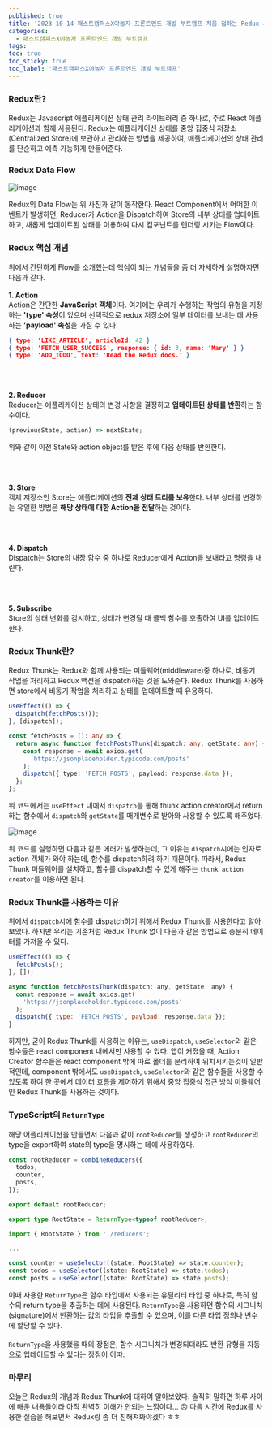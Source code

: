 ```yaml
---
published: true
title: '2023-10-14-패스트캠퍼스X야놀자 프론트엔드 개발 부트캠프-처음 접하는 Redux 사용기'
categories:
  - 패스트캠퍼스X야놀자 프론트엔드 개발 부트캠프
tags:
toc: true
toc_sticky: true
toc_label: '패스트캠퍼스X야놀자 프론트엔드 개발 부트캠프'
---
```


### Redux란?

Redux는 Javascript 애플리케이션 상태 관리 라이브러리 중 하나로, 주로 React 애플리케이션과 함께 사용된다. Redux는 애플리케이션 상태를 중앙 집중식 저장소(Centralized Store)에 보관하고 관리하는 방법을 제공하여, 애플리케이션의 상태 관리를 단순하고 예측 가능하게 만들어준다.

### Redux Data Flow

![image](https://github.com/seungsimdang/seungsimdang.github.io/blob/master/_images/redux%20data%20flow.gif?raw=true)

Redux의 Data Flow는 위 사진과 같이 동작한다. React Component에서 어떠한 이벤트가 발생하면, Reducer가 Action을 Dispatch하여 Store의 내부 상태를 업데이트하고, 새롭게 업데이트된 상태를 이용하여 다시 컴포넌트를 렌더링 시키는 Flow이다.

### Redux 핵심 개념

위에서 간단하게 Flow를 소개했는데 핵심이 되는 개념들을 좀 더 자세하게 설명하자면 다음과 같다.
<br />
<br />
**1. Action**  
Action은 간단한 **JavaScript 객체**이다. 여기에는 우리가 수행하는 작업의 유형을 지정하는 **'type' 속성**이 있으며 선택적으로 redux 저장소에 일부 데이터를 보내는 데 사용하는 **'payload' 속성**을 가질 수 있다.

```json
{ type: 'LIKE_ARTICLE', articleId: 42 }
{ type: 'FETCH_USER_SUCCESS', response: { id: 3, name: 'Mary' } }
{ type: 'ADD_TODO', text: 'Read the Redux docs.' }
```

<br />
<br />

**2. Reducer**  
Reducer는 애플리케이션 상태의 변경 사항을 결정하고 **업데이트된 상태를 반환**하는 함수이다.

```javascript
(previousState, action) => nextState;
```

위와 같이 이전 State와 action object를 받은 후에 다음 상태를 반환한다.

<br />
<br />

**3. Store**  
객체 저장소인 Store는 애플리케이션의 **전체 상태 트리를 보유**한다. 내부 상태를 변경하는 유일한 방법은 **해당 상태에 대한 Action을 전달**하는 것이다.

<br />
<br />

**4. Dispatch**  
Dispatch는 Store의 내장 함수 중 하나로 Reducer에게 Action을 보내라고 명령을 내린다.

<br />
<br />

**5. Subscribe**  
Store의 상태 변화를 감시하고, 상태가 변경될 때 콜백 함수를 호출하여 UI를 업데이트한다.

### Redux Thunk란?

Redux Thunk는 Redux와 함께 사용되는 미들웨어(middleware)중 하나로, 비동기 작업을 처리하고 Redux 액션을 dispatch하는 것을 도와준다. Redux Thunk를 사용하면 store에서 비동기 작업을 처리하고 상태를 업데이트할 때 유용하다.

```typescript
useEffect(() => {
  dispatch(fetchPosts());
}, [dispatch]);

const fetchPosts = (): any => {
  return async function fetchPostsThunk(dispatch: any, getState: any) {
    const response = await axios.get(
      'https://jsonplaceholder.typicode.com/posts'
    );
    dispatch({ type: 'FETCH_POSTS', payload: response.data });
  };
};
```

위 코드에서는 `useEffect` 내에서 `dispatch`를 통해 thunk action creator에서 return하는 함수에서 `dispatch`와 `getState`를 매개변수로 받아와 사용할 수 있도록 해주었다.

![image](https://github.com/seungsimdang/seungsimdang.github.io/blob/master/_images/redux%20thunk%20error.png?raw=true)

위 코드를 실행하면 다음과 같은 에러가 발생하는데, 그 이유는 `dispatch`시에는 인자로 action 객체가 와야 하는데, 함수를 dispatch하려 하기 때문이다. 따라서, Redux Thunk 미들웨어를 설치하고, 함수를 dispatch할 수 있게 해주는 `thunk action creator`를 이용하면 된다.

### Redux Thunk를 사용하는 이유

위에서 `dispatch`시에 함수를 dispatch하기 위해서 Redux Thunk를 사용한다고 알아보았다. 하지만 우리는 기존처럼 Redux Thunk 없이 다음과 같은 방법으로 충분히 데이터를 가져올 수 있다.

```javascript
useEffect(() => {
  fetchPosts();
}, []);

async function fetchPostsThunk(dispatch: any, getState: any) {
  const response = await axios.get(
    'https://jsonplaceholder.typicode.com/posts'
  );
  dispatch({ type: 'FETCH_POSTS', payload: response.data });
}
```

하지만, 굳이 Redux Thunk를 사용하는 이유는, `useDispatch`, `useSelector`와 같은 함수들은 react component 내에서만 사용할 수 있다. 앱이 커졌을 때, Action Creator 함수들은 react component 밖에 따로 폴더를 분리하여 위치시키는것이 일반적인데, component 밖에서도 `useDispatch`, `useSelector`와 같은 함수들을 사용할 수 있도록 하여 한 곳에서 데이터 흐름을 제어하기 위해서 중앙 집중식 접근 방식 미들웨어인 Redux Thunk를 사용하는 것이다.

### TypeScript의 `ReturnType`

해당 어플리케이션을 만들면서 다음과 같이 `rootReducer`를 생성하고 `rootReducer`의 type을 export하여 state의 type을 명시하는 데에 사용하였다.

```typescript
const rootReducer = combineReducers({
  todos,
  counter,
  posts,
});

export default rootReducer;

export type RootState = ReturnType<typeof rootReducer>;
```

```typescript
import { RootState } from './reducers';

...

const counter = useSelector((state: RootState) => state.counter);
const todos = useSelector((state: RootState) => state.todos);
const posts = useSelector((state: RootState) => state.posts);
```

이때 사용한 `ReturnType`은 함수 타입에서 사용되는 유틸리티 타입 중 하나로, 특히 함수의 return type을 추출하는 데에 사용된다. `ReturnType`을 사용하면 함수의 시그니처(signature)에서 반환하는 값의 타입을 추출할 수 있으며, 이를 다른 타입 정의나 변수에 할당할 수 있다.
<br />
<br />
`ReturnType`을 사용했을 때의 장점은, 함수 시그니처가 변경되더라도 반환 유형을 자동으로 업데이트할 수 있다는 장점이 이따.

### 마무리

오늘은 Redux의 개념과 Redux Thunk에 대하여 알아보았다. 솔직히 말하면 하루 사이에 배운 내용들이라 아직 완벽히 이해가 안되는 느낌이다... 😢 다음 시간에 Redux를 사용한 실습을 해보면서 Redux랑 좀 더 친해져봐야겠다 ㅎㅎ
